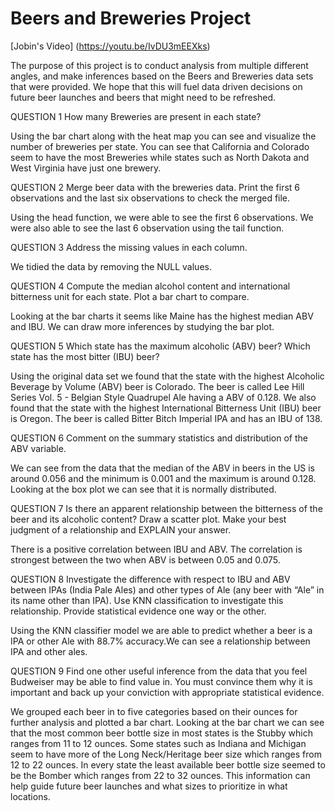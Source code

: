 # Beers and Breweries Project

[Jobin's Video] (https://youtu.be/IvDU3mEEXks)

The purpose of this project is to conduct analysis from multiple different angles, and make inferences based on  the  Beers and Breweries data sets that were provided.  We hope that this will fuel data driven decisions on future beer launches and beers that might need to be refreshed.

QUESTION 1
How many Breweries are present in each state?

Using the bar chart along with the heat map you can see and visualize the number of breweries per state. You can see that California and Colorado seem to have the most Breweries while states such as North Dakota and West Virginia have just one brewery.


QUESTION 2
Merge beer data with the breweries data. 
Print the first 6 observations and the last six observations to check the merged file.

Using the head function, we were able to see the first 6 observations. We were also able to see the last 6 observation using the tail function.



QUESTION 3
Address the missing values in each column.

We tidied the data by removing the NULL values.


QUESTION 4
Compute the median alcohol content and international bitterness unit for each state.
Plot a bar chart to compare.

Looking at the bar charts it seems like Maine has the highest median ABV and IBU. We can draw more inferences by studying the bar plot. 



QUESTION 5
Which state has the maximum alcoholic (ABV) beer? Which state has the most bitter (IBU) beer?

Using the original data set we found that the state with the highest Alcoholic Beverage by Volume (ABV) beer is Colorado.
The beer is called Lee Hill Series Vol. 5 - Belgian Style Quadrupel Ale having a ABV of 0.128.
We also found that the state with the highest International Bitterness Unit (IBU) beer is Oregon.
The beer is called Bitter Bitch Imperial IPA and has an IBU of 138.



QUESTION 6
Comment on the summary statistics and distribution of the ABV variable.

We can see from the data that the median of the ABV in beers in the US is around 0.056 and the  minimum is 0.001 and the maximum is around 0.128. Looking at the box plot we can see that it is normally distributed.


QUESTION 7
Is there an apparent relationship between the bitterness of the beer and its alcoholic content? Draw a scatter plot.  Make your best judgment of a relationship and EXPLAIN your answer.

There is a positive correlation between IBU and ABV. The correlation is strongest between the two when ABV is between 0.05 and 0.075. 


QUESTION 8
Investigate the difference with respect to IBU and ABV between IPAs (India Pale Ales) and other types of Ale (any beer with “Ale” in its name other than IPA). Use KNN classification to investigate this relationship. Provide statistical evidence one way or the other. 

Using the KNN classifier model we are able to predict whether a beer is a IPA or other Ale with 88.7% accuracy.We can see a relationship between IPA and other ales.




QUESTION 9
Find one other useful inference from the data that you feel Budweiser may be able to find value in.  You must convince them why it is important and back up your conviction with appropriate statistical evidence.

We grouped each beer in to five categories based on their ounces for further analysis and plotted a bar chart. Looking at the bar chart we can see that the most common beer bottle size in most states is the Stubby which ranges from 11 to 12 ounces. Some states such as Indiana and Michigan seem to have more of the Long Neck/Heritage beer size which ranges from 12 to 22 ounces. In every state the least available beer bottle size seemed to be the Bomber which ranges from 22 to 32 ounces. This information can help guide future beer launches and what sizes to prioritize in what locations.
